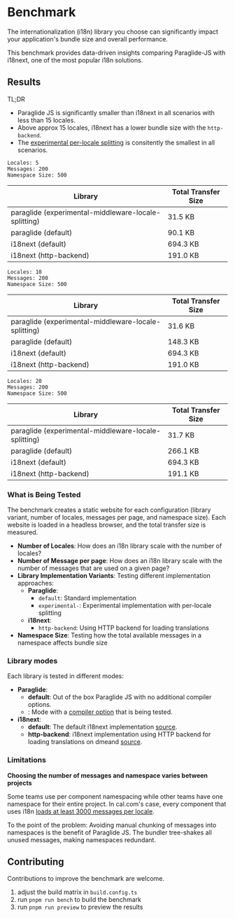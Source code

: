 # Benchmark

The internationalization (i18n) library you choose can significantly impact your application's bundle size and overall performance.

This benchmark provides data-driven insights comparing Paraglide-JS with i18next, one of the most popular i18n solutions.

## Results

TL;DR

- Paraglide JS is significantly smaller than i18next in all scenarios with less than 15 locales.
- Above approx 15 locales, i18next has a lower bundle size with the `http-backend`. 
- The [experimental per-locale splitting](https://github.com/opral/inlang-paraglide-js/issues/425) is consitently the smallest in all scenarios.

`Locales: 5`  
`Messages: 200`  
`Namespace Size: 500`

| Library                                              | Total Transfer Size |
| ---------------------------------------------------- | ------------------- |
| paraglide (experimental-middleware-locale-splitting) | 31.5 KB             |
| paraglide (default)                                  | 90.1 KB             |
| i18next (default)                                    | 694.3 KB            |
| i18next (http-backend)                               | 191.0 KB            |

`Locales: 10`  
`Messages: 200`  
`Namespace Size: 500`

| Library                                              | Total Transfer Size |
| ---------------------------------------------------- | ------------------- |
| paraglide (experimental-middleware-locale-splitting) | 31.6 KB             |
| paraglide (default)                                  | 148.3 KB            |
| i18next (default)                                    | 694.3 KB            |
| i18next (http-backend)                               | 191.0 KB            |

`Locales: 20`  
`Messages: 200`  
`Namespace Size: 500`

| Library                                              | Total Transfer Size |
| ---------------------------------------------------- | ------------------- |
| paraglide (experimental-middleware-locale-splitting) | 31.7 KB             |
| paraglide (default)                                  | 266.1 KB            |
| i18next (default)                                    | 694.3 KB            |
| i18next (http-backend)                               | 191.1 KB            |

### What is Being Tested

The benchmark creates a static website for each configuration (library variant, number of locales, messages per page, and namespace size). Each website is loaded in a headless browser, and the total transfer size is measured.

- **Number of Locales**: How does an i18n library scale with the number of locales?
- **Number of Message per page**: How does an i18n library scale with the number of messages that are used on a given page?
- **Library Implementation Variants**: Testing different implementation approaches:
  - **Paraglide**:
    - `default`: Standard implementation
    - `experimental-`: Experimental implementation with per-locale splitting
  - **i18next**:
    - `http-backend`: Using HTTP backend for loading translations
- **Namespace Size**: Testing how the total available messages in a namespace affects bundle size

### Library modes

Each library is tested in different modes:

- **Paraglide**:
  - **default**: Out of the box Paraglide JS with no additional compiler options.
  - **<compiler-option>**: Mode with a [compiler option](https://inlang.com/m/gerre34r/library-inlang-paraglideJs/compiler-options) that is being tested.
- **i18next**:
  - **default**: The default i18next implementation [source](https://www.i18next.com/overview/getting-started#basic-sample).
  - **http-backend**: i18next implementation using HTTP backend for loading translations on dmeand [source](https://github.com/i18next/i18next-http-backend).

### Limitations

**Choosing the number of messages and namespace varies between projects**

Some teams use per component namespacing while other teams have one namespace for their entire project. In cal.com's case, every component that uses i18n [loads at least 3000 messages per locale](https://github.com/calcom/cal.com/blob/b5e08ea80ffecff04363a18789491065dd6ccc0b/apps/web/public/static/locales/en/common.json).

To the point of the problem: Avoiding manual chunking of messages into namespaces is the benefit of Paraglide JS. The bundler tree-shakes all unused messages, making namespaces redundant.

## Contributing

Contributions to improve the benchmark are welcome.

1. adjust the build matrix in `build.config.ts`
2. run `pnpm run bench` to build the benchmark
3. run `pnpm run preview` to preview the results
